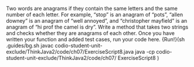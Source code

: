 Two words are anagrams if they contain the same letters and the same number of each letter.
For example, “stop” is an anagram of “pots”, “allen downey” is an anagram of “well annoyed”, and “christopher mayfield” is an anagram of “hi prof the camel is dry”.
Write a method that takes two strings and checks whether they are anagrams of each other.
Once you have written your function and added test cases, run your code here.
{Run!}(sh .guides/bg.sh javac codio-student-unit-exclude/ThinkJava2/code/ch07/ExerciseScript8.java java -cp codio-student-unit-exclude/ThinkJava2/code/ch07/ ExerciseScript8 )
